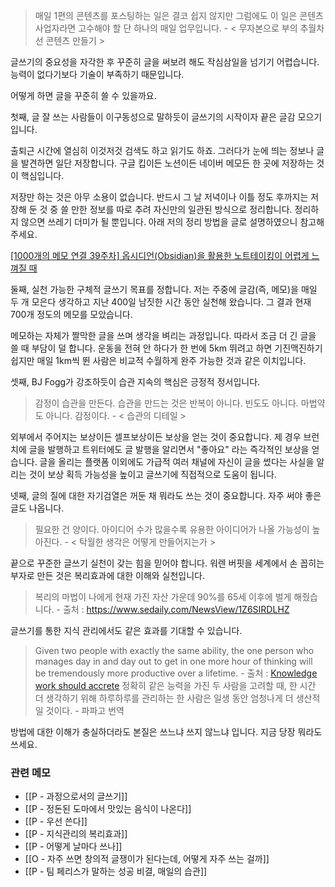 
>매일 1편의 콘텐츠를 포스팅하는 일은 결코 쉽지 않지만 그럼에도 이 일은 콘텐츠사업자라면 고수해야 할 단 하나의 매일 업무입니다. - < 무자본으로 부의 추월차선 콘텐츠 만들기 >

글쓰기의 중요성을 자각한 후 꾸준히 글을 써보려 해도 작심삼일을 넘기기 어렵습니다. 능력이 없다기보다 기술이 부족하기 때문입니다.

어떻게 하면 글을 꾸준히 쓸 수 있을까요.

첫째, 글 잘 쓰는 사람들이 이구동성으로 말하듯이 글쓰기의 시작이자 끝은 글감 모으기입니다. 

출퇴근 시간에 열심히 이것저것 검색도 하고 읽기도 하죠. 그러다가 눈에 띄는 정보나 글을 발견하면 일단 저장합니다. 구글 킵이든 노션이든 네이버 메모든 한 곳에 저장하는 것이 핵심입니다. 

저장만 하는 것은 아무 소용이 없습니다. 반드시 그 날 저녁이나 이틀 정도 후까지는 저장해 둔 것 중 쓸 만한 정보를 따로 추려 자신만의 일관된 방식으로 정리합니다. 정리하지 않으면 쓰레기 더미가 될 뿐입니다. 아래 저의 정리 방법을 글로 설명하였으니 참고해 주세요. 

[[1000개의 메모 연결 39주차] 옵시디언(Obsidian)을 활용한 노트테이킹이 어렵게 느껴질 때](https://slowdive14.tistory.com/1299885)

둘째, 실천 가능한 구체적 글쓰기 목표를 정합니다. 저는 주중에 글감(즉, 메모)을 매일 두 개 모은다 생각하고 지난 400일 남짓한 시간 동안 실천해 왔습니다. 그 결과 현재 700개 정도의 메모를 모았습니다. 

메모하는 자체가 짤막한 글을 쓰며 생각을 벼리는 과정입니다. 따라서 조금 더 긴 글을 쓸 때 부담이 덜 합니다. 운동을 전혀 안 하다가 한 번에 5km 뛰려고 하면 기진맥진하기 쉽지만 매일 1km씩 뛴 사람은 비교적 수월하게 완주 가능한 것과 같은 이치입니다.  

셋째, BJ Fogg가 강조하듯이 습관 지속의 핵심은 긍정적 정서입니다. 

>감정이 습관을 만든다. 습관을 만드는 것은 반복이 아니다. 빈도도 아니다. 마법약도 아니다. 감정이다. - < 습관의 디테일 >

외부에서 주어지는 보상이든 셀프보상이든 보상을 얻는 것이 중요합니다. 제 경우 브런치에 글을 발행하고 트위터에도 글 발행을 알리면서 "좋아요" 라는 즉각적인 보상을 얻습니다. 글을 올리는 플랫폼 이외에도 가급적 여러 채널에 자신이 글을 썼다는 사실을 알리는 것이 보상 획득 가능성을 높이고 글쓰기에 직접적으로 도움이 됩니다. 

넷째, 글의 질에 대한 자기검열은 꺼둔 채 뭐라도 쓰는 것이 중요합니다. 자주 써야 좋은 글도 나옵니다. 

>필요한 건 양이다. 아이디어 수가 많을수록 유용한 아이디어가 나올 가능성이 높아진다. - < 탁월한 생각은 어떻게 만들어지는가 >

끝으로 꾸준한 글쓰기 실천이 갖는 힘을 믿어야 합니다. 워렌 버핏을 세계에서 손 꼽히는 부자로 만든 것은 복리효과에 대한 이해와 실천입니다.

>복리의 마법이 나에게 현재 가진 자산 가운데 90%를 65세 이후에 벌게 해줬습니다. - 출처 : https://www.sedaily.com/NewsView/1Z6SIRDLHZ

글쓰기를 통한 지식 관리에서도 같은 효과를 기대할 수 있습니다.

>Given two people with exactly the same ability, the one person who manages day in and day out to get in one more hour of thinking will be tremendously more productive over a lifetime. - 출처 : [Knowledge work should accrete](https://notes.andymatuschak.org/z6UDDkom8Aifg6mLdjT1sPtbMBweCmpyTwmJT)
>정확히 같은 능력을 가진 두 사람을 고려할 때, 한 시간 더 생각하기 위해 하루하루를 관리하는 한 사람은 일생 동안 엄청나게 더 생산적일 것이다. - 파파고 번역 

방법에 대한 이해가 충실하더라도 본질은 쓰느냐 쓰지 않느냐 입니다. 지금 당장 뭐라도 쓰세요. 


### 관련 메모
- [[P - 과정으로서의 글쓰기]]
- [[P - 정돈된 도마에서 맛있는 음식이 나온다]]
- [[P - 우선 쓴다]]
- [[P - 지식관리의 복리효과]]
- [[P - 어떻게 날마다 쓰나]]
- [[O - 자주 쓰면 창의적 글쟁이가 된다는데, 어떻게 자주 쓰는 걸까]]
- [[P - 팀 페리스가 말하는 성공 비결, 매일의 습관]]




